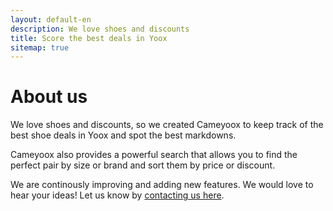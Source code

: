 ```yaml
---
layout: default-en
description: We love shoes and discounts
title: Score the best deals in Yoox
sitemap: true
---
```


<div class="text">
	<h1 class="center">About us</h1>
	<p>
		We love shoes and discounts, so we created Cameyoox to keep track of the best shoe deals in Yoox and spot the best markdowns.
	</p>
	<p>
		Cameyoox also provides a powerful search that allows you to find the perfect pair by size or brand and sort them by price or discount.
	</p>
	<p>
		We are continously improving and adding new features. We would love to hear your ideas! Let us know by <a href="/uk/contact.html">contacting us here</a>. 
	</p>
</div>